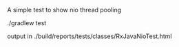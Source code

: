 A simple test to show nio thread pooling

./gradlew test

output in ./build/reports/tests/classes/RxJavaNioTest.html